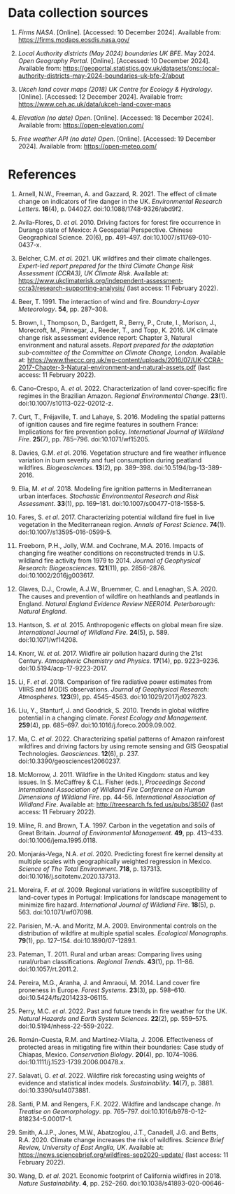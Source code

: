 # **Data collection sources**

1) *Firms NASA*. [Online]. [Accessed: 10 December 2024]. Available from: https://firms.modaps.eosdis.nasa.gov/

2) *Local Authority districts (May 2024) boundaries UK BFE*. May 2024. *Open Geography Portal*. [Online].  [Accessed: 10 December 2024]. Available from: https://geoportal.statistics.gov.uk/datasets/ons::local-authority-districts-may-2024-boundaries-uk-bfe-2/about

3) *Ukceh land cover maps (2018) UK Centre for Ecology & Hydrology*. [Online]. [Accessed: 12 December 2024]. Available from: https://www.ceh.ac.uk/data/ukceh-land-cover-maps

4) *Elevation (no date) Open*. [Online]. [Accessed: 18 December 2024]. Available from: https://open-elevation.com/

5) *Free weather API (no date) Open*. [Online]. [Accessed: 19 December 2024]. Available from: https://open-meteo.com/

# **References**

1) Arnell, N.W., Freeman, A. and Gazzard, R. 2021. The effect of climate change on indicators of fire danger in the UK. *Environmental Research Letters*. **16**(4), p. 044027. doi:10.1088/1748-9326/abd9f2.

2) Avila-Flores, D. *et al.* 2010. Driving factors for forest fire occurrence in Durango state of Mexico: A Geospatial Perspective. Chinese Geographical Science. 20(6), pp. 491–497. doi:10.1007/s11769-010-0437-x.

3) Belcher, C.M. *et al.* 2021. UK wildfires and their climate challenges. *Expert-led report prepared for the third Climate Change Risk Assessment (CCRA3), UK Climate Risk*. Available at: https://www.ukclimaterisk.org/independent-assessment-ccra3/research-supporting-analysis/ (last access: 11 February 2022).

4) Beer, T. 1991. The interaction of wind and fire. *Boundary-Layer Meteorology*. **54**, pp. 287–308.

5) Brown, I., Thompson, D., Bardgett, R., Berry, P., Crute, I., Morison, J., Morecroft, M., Pinnegar, J., Reeder, T., and Topp, K. 2016. UK climate change risk assessment evidence report: Chapter 3, Natural environment and natural assets. *Report prepared for the adaptation sub-committee of the Committee on Climate Change, London*. Available at: https://www.theccc.org.uk/wp-content/uploads/2016/07/UK-CCRA-2017-Chapter-3-Natural-environment-and-natural-assets.pdf (last access: 11 February 2022).

6) Cano-Crespo, A. *et al.* 2022. Characterization of land cover-specific fire regimes in the Brazilian Amazon. *Regional Environmental Change*. **23**(1). doi:10.1007/s10113-022-02012-z.

7) Curt, T., Fréjaville, T. and Lahaye, S. 2016. Modeling the spatial patterns of ignition causes and fire regime features in southern France: Implications for fire prevention policy. *International Journal of Wildland Fire*. **25**(7), pp. 785–796. doi:10.1071/wf15205.

8) Davies, G.M. *et al*. 2016. Vegetation structure and fire weather influence variation in burn severity and fuel consumption during peatland wildfires. *Biogeosciences*. **13**(2), pp. 389–398. doi:10.5194/bg-13-389-2016.

9) Elia, M. *et al.* 2018. Modeling fire ignition patterns in Mediterranean urban interfaces. *Stochastic Environmental Research and Risk Assessment*. **33**(1), pp. 169–181. doi:10.1007/s00477-018-1558-5.

10) Fares, S. *et al*. 2017. Characterizing potential wildland fire fuel in live vegetation in the Mediterranean region. *Annals of Forest Science*. **74**(1). doi:10.1007/s13595-016-0599-5.

11) Freeborn, P.H., Jolly, W.M. and Cochrane, M.A. 2016. Impacts of changing fire weather conditions on reconstructed trends in U.S. wildland fire activity from 1979 to 2014. *Journal of Geophysical Research: Biogeosciences*. **121**(11), pp. 2856–2876. doi:10.1002/2016jg003617.

12) Glaves, D.J., Crowle, A.J.W., Bruemmer, C. and Lenaghan, S.A. 2020. The causes and prevention of wildfire on heathlands and peatlands in England. *Natural England Evidence Review NEER014. Peterborough: Natural England.*

13) Hantson, S. *et al*. 2015. Anthropogenic effects on global mean fire size. *International Journal of Wildland Fire*. **24**(5), p. 589. doi:10.1071/wf14208.

14) Knorr, W. *et al*. 2017. Wildfire air pollution hazard during the 21st Century. *Atmospheric Chemistry and Physics*. **17**(14), pp. 9223–9236. doi:10.5194/acp-17-9223-2017.

15) Li, F. *et al*. 2018. Comparison of fire radiative power estimates from VIIRS and MODIS observations. *Journal of Geophysical Research: Atmospheres*. **123**(9), pp. 4545–4563. doi:10.1029/2017jd027823.

16) Liu, Y., Stanturf, J. and Goodrick, S. 2010. Trends in global wildfire potential in a changing climate. *Forest Ecology and Management*. **259**(4), pp. 685–697. doi:10.1016/j.foreco.2009.09.002.

17) Ma, C. *et al*. 2022. Characterizing spatial patterns of Amazon rainforest wildfires and driving factors by using remote sensing and GIS Geospatial Technologies. *Geosciences*. **12**(6), p. 237. doi:10.3390/geosciences12060237.

18) McMorrow, J. 2011. Wildfire in the United Kingdom: status and key issues. In S. McCaffrey & C.L. Fisher (eds.), *Proceedings Second International Association of Wildland Fire Conference on Human Dimensions of Wildland Fire*. pp. 44-56. *International Association of Wildland Fire*. Available at: http://treesearch.fs.fed.us/pubs/38507 (last access: 11 February 2022).

19) Milne, R. and Brown, T.A. 1997. Carbon in the vegetation and soils of Great Britain. *Journal of Environmental Management*. **49**, pp. 413–433. doi:10.1006/jema.1995.0118.

20) Monjarás-Vega, N.A. *et al*. 2020. Predicting forest fire kernel density at multiple scales with geographically weighted regression in Mexico. *Science of The Total Environment*. **718**, p. 137313. doi:10.1016/j.scitotenv.2020.137313.

21) Moreira, F. *et al*. 2009. Regional variations in wildfire susceptibility of land-cover types in Portugal: Implications for landscape management to minimize fire hazard. *International Journal of Wildland Fire*. **18**(5), p. 563. doi:10.1071/wf07098.

22) Parisien, M.-A. and Moritz, M.A. 2009. Environmental controls on the distribution of wildfire at multiple spatial scales. *Ecological Monographs*. **79**(1), pp. 127–154. doi:10.1890/07-1289.1.

23) Pateman, T. 2011. Rural and urban areas: Comparing lives using rural/urban classifications. *Regional Trends*. **43**(1), pp. 11–86. doi:10.1057/rt.2011.2.

24) Pereira, M.G., Aranha, J. and Amraoui, M. 2014. Land cover fire proneness in Europe. *Forest Systems*. **23**(3), pp. 598–610. doi:10.5424/fs/2014233-06115.

25) Perry, M.C. *et al*. 2022. Past and future trends in fire weather for the UK. *Natural Hazards and Earth System Sciences*. **22**(2), pp. 559–575. doi:10.5194/nhess-22-559-2022.

26) Román-Cuesta, R.M. and Martínez-Vilalta, J. 2006.
Effectiveness of protected areas in mitigating fire within their boundaries: Case study of Chiapas, Mexico. *Conservation Biology*. **20**(4), pp. 1074–1086. doi:10.1111/j.1523-1739.2006.00478.x.

27) Salavati, G. *et al*. 2022. Wildfire risk forecasting using weights of evidence and statistical index models. *Sustainability*. **14**(7), p. 3881. doi:10.3390/su14073881.

28) Santi, P.M. and Rengers, F.K. 2022. Wildfire and landscape change. *In Treatise on Geomorphology*. pp. 765–797. doi:10.1016/b978-0-12-818234-5.00017-1.

29) Smith, A.J.P., Jones, M.W., Abatzoglou, J.T., Canadell, J.G. and Betts, R.A. 2020. Climate change increases the risk of wildfires. *Science Brief Review, University of East Anglia, UK*. Available at: https://news.sciencebrief.org/wildfires-sep2020-update/ (last access: 11 February 2022).

30) Wang, D. *et al*. 2021. Economic footprint of California wildfires in 2018. *Nature Sustainability*. **4**, pp. 252–260. doi:10.1038/s41893-020-00646-
